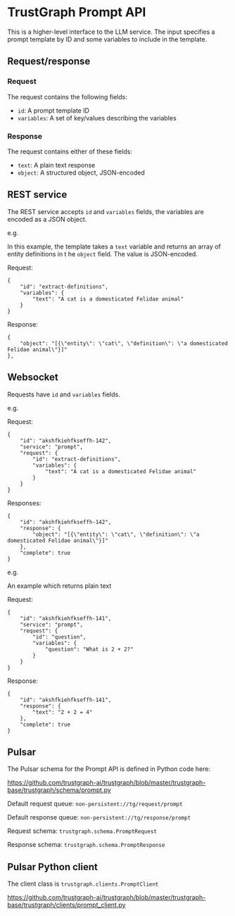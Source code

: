 
# TrustGraph Prompt API

This is a higher-level interface to the LLM service.  The input
specifies a prompt template by ID and some variables to include in the
template.

## Request/response

### Request

The request contains the following fields:
- `id`: A prompt template ID
- `variables`: A set of key/values describing the variables

### Response

The request contains either of these fields:
- `text`: A plain text response
- `object`: A structured object, JSON-encoded

## REST service

The REST service accepts `id` and `variables` fields, the variables are
encoded as a JSON object.

e.g.

In this example, the template takes a `text` variable and returns an
array of entity definitions in t he `object` field.  The value is
JSON-encoded.

Request:
```
{
    "id": "extract-definitions",
    "variables": {
        "text": "A cat is a domesticated Felidae animal"
    }
}
```

Response:

```
{
    "object": "[{\"entity\": \"cat\", \"definition\": \"a domesticated Felidae animal\"}]"
},
```

## Websocket

Requests have `id` and `variables` fields.

e.g.

Request:

```
{
    "id": "akshfkiehfkseffh-142",
    "service": "prompt",
    "request": {
        "id": "extract-definitions",
        "variables": {
            "text": "A cat is a domesticated Felidae animal"
        }
    }
}
```

Responses:

```
{
    "id": "akshfkiehfkseffh-142",
    "response": {
        "object": "[{\"entity\": \"cat\", \"definition\": \"a domesticated Felidae animal\"}]"
    },
    "complete": true
}
```

e.g.

An example which returns plain text

Request:

```
{
    "id": "akshfkiehfkseffh-141",
    "service": "prompt",
    "request": {
        "id": "question",
        "variables": {
            "question": "What is 2 + 2?"
        }
    }
}
```

Response:

```
{
    "id": "akshfkiehfkseffh-141",
    "response": {
        "text": "2 + 2 = 4"
    },
    "complete": true
}
```


## Pulsar

The Pulsar schema for the Prompt API is defined in Python code here:

https://github.com/trustgraph-ai/trustgraph/blob/master/trustgraph-base/trustgraph/schema/prompt.py

Default request queue:
`non-persistent://tg/request/prompt`

Default response queue:
`non-persistent://tg/response/prompt`

Request schema:
`trustgraph.schema.PromptRequest`

Response schema:
`trustgraph.schema.PromptResponse`

## Pulsar Python client

The client class is
`trustgraph.clients.PromptClient`

https://github.com/trustgraph-ai/trustgraph/blob/master/trustgraph-base/trustgraph/clients/prompt_client.py

